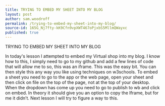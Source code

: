 ```yaml
---
title: TRYING TO EMBED MY SHEET INTO MY BLOG
layout: post
author: sam.woodroff
permalink: /trying-to-embed-my-sheet-into-my-blog/
source-id: 165G_Nj7fty-kK9Cfn9vpXWT467oPjxbS5MllmQWayxc
published: true
---
```

TRYING TO EMBED MY SHEET INTO MY BLOG

In today's lesson I attempted to embed my Virtual shop into my blog. I know how to this, I simply need to go to my github and add a few lines of code that will allow me to so, this was an iframe. This was the easy bit. You can then style this any way you like using techniques on w3schools. To embed a sheet you need to go to the app or the web page, open your sheet and then click on file on the top of the page, not at the top of your desktop. When the dropdown has come up you need to go to publish to wb and click on embed. In theory it should give you an option to copy the Iframe, but for me it didn’t. Next lesson I will try to figure a way to this.

